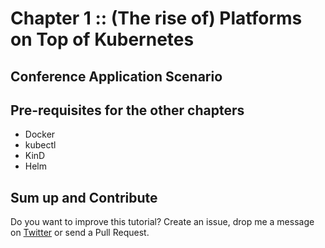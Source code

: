 # Chapter 1 :: (The rise of) Platforms on Top of Kubernetes

## Conference Application Scenario

## Pre-requisites for the other chapters

- Docker
- kubectl
- KinD
- Helm 




## Sum up and Contribute

Do you want to improve this tutorial? Create an issue, drop me a message on [Twitter](https://twitter.com/salaboy) or send a Pull Request.

